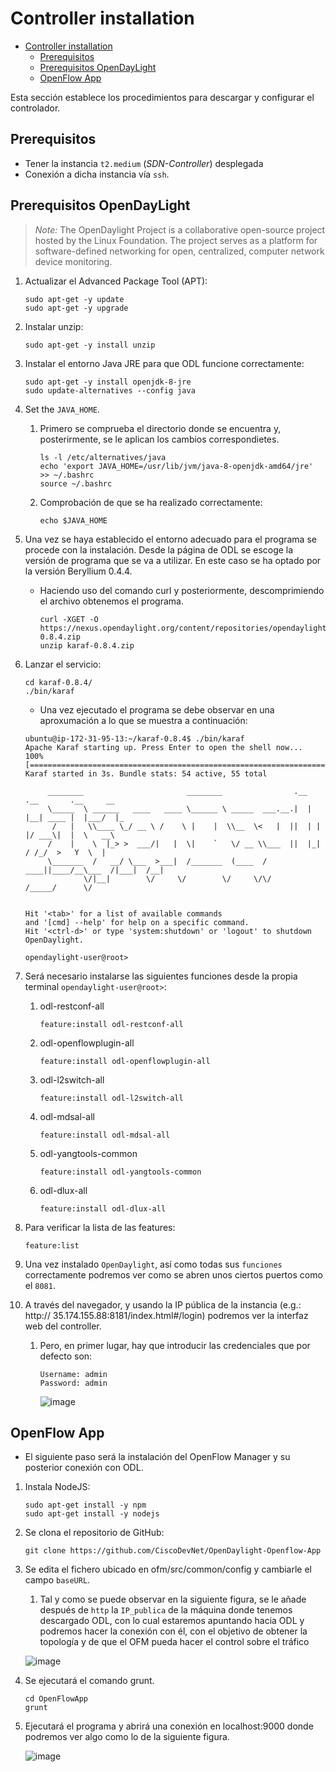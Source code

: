 # Controller installation

- [Controller installation](#controller-installation)
  - [Prerequisitos](#prerequisitos)
  - [Prerequisitos OpenDayLight](#prerequisitos-opendaylight)
  - [OpenFlow App](#openflow-app)

Esta sección establece los procedimientos para descargar y configurar el controlador.

## Prerequisitos

- Tener la instancia `t2.medium` (*SDN-Controller*) desplegada
- Conexión a dicha instancia vía `ssh`.

## Prerequisitos OpenDayLight

> *Note:* The OpenDaylight Project is a collaborative open-source project hosted by the Linux Foundation. The project serves as a platform for software-defined networking for open, centralized, computer network device monitoring.

1. Actualizar el Advanced Package Tool (APT):

    ```console
    sudo apt-get -y update
    sudo apt-get -y upgrade
    ```

2. Instalar unzip:

    ```console
    sudo apt-get -y install unzip
    ```

3. Instalar el entorno Java JRE para que ODL funcione correctamente:

    ```console
    sudo apt-get -y install openjdk-8-jre
    sudo update-alternatives --config java
    ```

4. Set the `JAVA_HOME`.

   1. Primero se comprueba el directorio donde se encuentra y, posterirmente, se le aplican los cambios correspondietes.

        ```console
        ls -l /etc/alternatives/java
        echo 'export JAVA_HOME=/usr/lib/jvm/java-8-openjdk-amd64/jre' >> ~/.bashrc
        source ~/.bashrc
        ```

   2. Comprobación de que se ha realizado correctamente:

        ```console
        echo $JAVA_HOME
        ```

5. Una vez se haya establecido el entorno adecuado para el programa se procede con la instalación. Desde la página de ODL se escoge la versión de programa que se va a utilizar. En este caso se ha optado por la versión Beryllium 0.4.4.

   - Haciendo uso del comando curl y posteriormente, descomprimiendo el archivo obtenemos el programa.

      ```console
      curl -XGET -O https://nexus.opendaylight.org/content/repositories/opendaylight.release/org/opendaylight/integration/karaf/0.8.4/karaf-0.8.4.zip
      unzip karaf-0.8.4.zip
      ```

6. Lanzar el servicio:

    ```console
    cd karaf-0.8.4/
    ./bin/karaf
    ```

    - Una vez ejecutado el programa se debe observar en una aproxumación a lo que se muestra a continuación:

     ```console
     ubuntu@ip-172-31-95-13:~/karaf-0.8.4$ ./bin/karaf
     Apache Karaf starting up. Press Enter to open the shell now...
     100% [========================================================================]
     Karaf started in 3s. Bundle stats: 54 active, 55 total

          ________                       ________                .__  .__       .__     __
          \_____  \ ______   ____   ____ \______ \ _____  ___.__.|  | |__| ____ |  |___/  |_
           /   |   \\____ \_/ __ \ /    \ |    |  \\__  \<   |  ||  | |  |/ ___\|  |  \   __\
          /    |    \  |_> >  ___/|   |  \|    `   \/ __ \\___  ||  |_|  / /_/  >   Y  \  |
          \_______  /   __/ \___  >___|  /_______  (____  / ____||____/__\___  /|___|  /__|
                  \/|__|        \/     \/        \/     \/\/            /_____/      \/


     Hit '<tab>' for a list of available commands
     and '[cmd] --help' for help on a specific command.
     Hit '<ctrl-d>' or type 'system:shutdown' or 'logout' to shutdown OpenDaylight.

     opendaylight-user@root> 
     ```

7. Será necesario instalarse las siguientes funciones desde la propia terminal `opendaylight-user@root>`:

   1. odl-restconf-all

        ```console
        feature:install odl-restconf-all
        ```

   2. odl-openflowplugin-all

        ```console
        feature:install odl-openflowplugin-all
        ```

   3. odl-l2switch-all

        ```console
        feature:install odl-l2switch-all
        ```

   4. odl-mdsal-all

        ```console
        feature:install odl-mdsal-all
        ```

   5. odl-yangtools-common

        ```console
        feature:install odl-yangtools-common
        ```

   6. odl-dlux-all

        ```console
        feature:install odl-dlux-all
        ```

8. Para verificar la lista de las features:

    ```console
    feature:list
    ```

9. Una vez instalado `OpenDaylight`, así como todas sus `funciones` correctamente podremos ver como se abren unos ciertos puertos como el `8081`.

10. A través del navegador, y usando la IP pública de la instancia (e.g.: http:// 35.174.155.88:8181/index.html#/login) podremos ver la interfaz web del controller.
    1. Pero, en primer lugar, hay que introducir las credenciales que por defecto son:

          ```console
          Username: admin
          Password: admin
          ```

          ![image](https://user-images.githubusercontent.com/98832318/192136488-7e166ea5-fba4-42c7-a765-0332f6d96499.png)

## OpenFlow App

- El siguiente paso será la instalación del OpenFlow Manager y su posterior conexión con ODL.

1. Instala NodeJS:

     ```console
     sudo apt-get install -y npm
     sudo apt-get install -y nodejs
     ```

2. Se clona el repositorio de GitHub:

     ```console
     git clone https://github.com/CiscoDevNet/OpenDaylight-Openflow-App
     ```

3. Se edita el fichero ubicado en ofm/src/common/config y cambiarle el campo `baseURL`. 
   1. Tal y como se puede observar en la siguiente figura, se le añade  después de `http` la `IP_publica` de la máquina donde tenemos descargado ODL, con lo cual estaremos apuntando hacia ODL y podremos hacer la conexión con él, con el objetivo de obtener la topología y de que el OFM pueda hacer el control sobre el tráfico

     ![image](https://user-images.githubusercontent.com/98832318/192136644-6594b676-d92a-4856-8df8-870812f2ccde.png)

4. Se ejecutará el comando grunt.

     ```console
     cd OpenFlowApp
     grunt
     ```

5. Ejecutará el programa y abrirá una conexión en localhost:9000 donde podremos ver algo como lo de la siguiente figura.

     ![image](https://user-images.githubusercontent.com/98832318/192136666-20fab8e6-651a-4d88-b4d8-2cfd1fe458e8.png)

